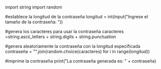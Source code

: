 import string
import random

#establece la longitud de la contraseña
longitud = int(input("Ingrese el tamaño de la contraseña: "))

#genera los caracteres para usar la contraseña
caracteres =string.ascii_letters + string.digits + string.punctuation

#genera aleatoriamente la contraseña con la longitud especificada
contraseña = "".join(random.choice(caracteres) for i in range(longitud))

#imprime la contraseña
print("La contraseña generada es: " + contraseña)
